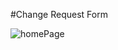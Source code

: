 #Change Request Form
 
![homePage](https://user-images.githubusercontent.com/104048277/192941173-c5ce8f73-19c5-4b91-8302-bdfbde92edee.JPG)
